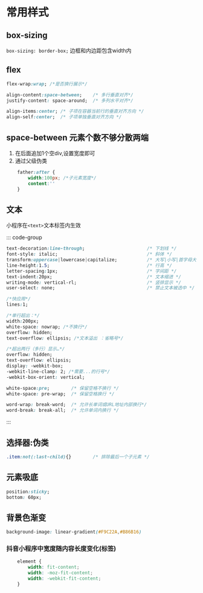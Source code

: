 # 常用样式
## box-sizing
`box-sizing: border-box;` 边框和内边距包含width内

## flex
```css
flex-wrap:wrap; /*是否换行展示*/

align-content:space-between;    /* 多行垂直对齐*/ 
justify-content: space-around;  /* 多列水平对齐*/

align-items:center; /* 子项在容器当前行的垂直对齐方向 */
align-self:center;  /* 子项单独垂直对齐方向 */

```

## space-between 元素个数不够分散两端
1. 在后面追加1个空div,设置宽度即可
2. 通过父级伪类
```css
	father:after {
		width:100px; /*子元素宽度*/
		content:''
	}
``` 

## 文本
小程序在`<text>`文本标签内生效

::: code-group
```css [文本操作]
text-decoration:line-through;                       /* 下划线 */
font-style: italic;                                 /* 斜体 */
transform:uppercase|lowercase|capitalize;           /* 大写|小写|首字母大写 */
line-height:1.5;                                    /* 行高 */
letter-spacing:1px;                                 /* 字间距 */
text-indent:20px;                                   /* 文本缩进 */
writing-mode: vertical-rl;                          /* 竖排显示 */
user-select: none;                                  /* 禁止文本被选中 */
```

```css [超出省略]
/*快应用*/
lines:1; 

/*单行超出：*/
width:200px;
white-space: nowrap; /*不换行*/
overflow: hidden;
text-overflow: ellipsis; /*文本溢出 ：省略号*/ 

/*超出两行（多行）显示…*/
overflow: hidden;
text-overflow: ellipsis;
display: -webkit-box;
-webkit-line-clamp: 2; /*需要...的行号*/
-webkit-box-orient: vertical;
```

```css [换行]
white-space:pre;        /* 保留空格不换行 */
white-space: pre-wrap;  /* 保留空格换行 */

word-wrap: break-word;  /* 允许长单词或URL地址内部换行*/
word-break: break-all;  /* 允许单词内换行 */  
```
:::

## 选择器:伪类
```css
.item:not(:last-child){}        /* 排除最后一个子元素 */

```


## 元素吸底
```css
position:sticky;
bottom: 60px;
```

## 背景色渐变
```css
background-image: linear-gradient(#F9C22A,#B86B16)
```

### 抖音小程序中宽度随内容长度变化(标签)
```css
	element {
		width: fit-content;
		width: -moz-fit-content;
		width: -webkit-fit-content;
	}
```